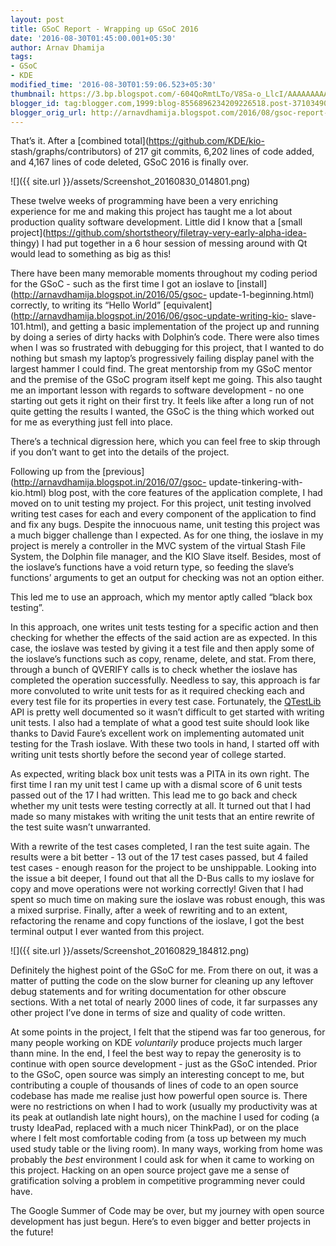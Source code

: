 ```yaml
---
layout: post
title: GSoC Report - Wrapping up GSoC 2016
date: '2016-08-30T01:45:00.001+05:30'
author: Arnav Dhamija
tags:
- GSoC
- KDE
modified_time: '2016-08-30T01:59:06.523+05:30'
thumbnail: https://3.bp.blogspot.com/-604QoRmtLTo/V8Sa-o_LlcI/AAAAAAAAApQ/iYr-6QtMMvs5RR7C5akBnNVJh2eJRW1zgCLcB/s72-c/Screenshot_20160830_014801.png
blogger_id: tag:blogger.com,1999:blog-8556896234209226518.post-3710349075858919433
blogger_orig_url: http://arnavdhamija.blogspot.com/2016/08/gsoc-report-wrapping-up-gsoc-2016.html
---
```


That’s it. After a [combined total](https://github.com/KDE/kio-
stash/graphs/contributors) of 217 git commits, 6,202 lines of code added, and
4,167 lines of code deleted, GSoC 2016 is finally over.  


![]({{ site.url }}/assets/Screenshot_20160830_014801.png)

These twelve weeks of programming have been a very enriching experience for me
and making this project has taught me a lot about production quality software
development. Little did I know that a [small
project](https://github.com/shortstheory/filetray-very-early-alpha-idea-
thingy) I had put together in a 6 hour session of messing around with Qt would
lead to something as big as this!  

There have been many memorable moments throughout my coding period for the
GSoC - such as the first time I got an ioslave to
[install](http://arnavdhamija.blogspot.in/2016/05/gsoc-
update-1-beginning.html) correctly, to writing its “Hello World”
[equivalent](http://arnavdhamija.blogspot.in/2016/06/gsoc-update-writing-kio-
slave-101.html), and getting a basic implementation of the project up and
running by doing a series of dirty hacks with Dolphin’s code. There were also
times when I was so frustrated with debugging for this project, that I wanted
to do nothing but smash my laptop’s progressively failing display panel with
the largest hammer I could find. The great mentorship from my GSoC mentor and
the premise of the GSoC program itself kept me going. This also taught me an
important lesson with regards to software development - no one starting out
gets it right on their first try. It feels like after a long run of not quite
getting the results I wanted, the GSoC is the thing which worked out for me as
everything just fell into place.  

There’s a technical digression here, which you can feel free to skip through
if you don’t want to get into the details of the project.  

Following up from the [previous](http://arnavdhamija.blogspot.in/2016/07/gsoc-
update-tinkering-with-kio.html) blog post, with the core features of the
application complete, I had moved on to unit testing my project. For this
project, unit testing involved writing test cases for each and every component
of the application to find and fix any bugs. Despite the innocuous name, unit
testing this project was a much bigger challenge than I expected. As for one
thing, the ioslave in my project is merely a controller in the MVC system of
the virtual Stash File System, the Dolphin file manager, and the KIO Slave
itself. Besides, most of the ioslave’s functions have a void return type, so
feeding the slave’s functions’ arguments to get an output for checking was not
an option either.  

This led me to use an approach, which my mentor aptly called “black box
testing”.  

In this approach, one writes unit tests testing for a specific action and then
checking for whether the effects of the said action are as expected. In this
case, the ioslave was tested by giving it a test file and then apply some of
the ioslave’s functions such as copy, rename, delete, and stat. From there,
through a bunch of QVERIFY calls is to check whether the ioslave has completed
the operation successfully. Needless to say, this approach is far more
convoluted to write unit tests for as it required checking each and every test
file for its properties in every test case. Fortunately, the
[QTestLib](http://doc.qt.io/qt-4.8/qtestlib-manual.html#qtestlib) API is
pretty well documented so it wasn’t difficult to get started with writing unit
tests. I also had a template of what a good test suite should look like thanks
to David Faure’s excellent work on implementing automated unit testing for the
Trash ioslave. With these two tools in hand, I started off with writing unit
tests shortly before the second year of college started.  

As expected, writing black box unit tests was a PITA in its own right. The
first time I ran my unit test I came up with a dismal score of 6 unit tests
passed out of the 17 I had written. This lead me to go back and check whether
my unit tests were testing correctly at all. It turned out that I had made so
many mistakes with writing the unit tests that an entire rewrite of the test
suite wasn’t unwarranted.  

With a rewrite of the test cases completed, I ran the test suite again. The
results were a bit better - 13 out of the 17 test cases passed, but 4 failed
test cases - enough reason for the project to be unshippable. Looking into the
issue a bit deeper, I found out that all the D-Bus calls to my ioslave for
copy and move operations were not working correctly! Given that I had spent so
much time on making sure the ioslave was robust enough, this was a mixed
surprise. Finally, after a week of rewriting and to an extent, refactoring the
rename and copy functions of the ioslave, I got the best terminal output I
ever wanted from this project.  


![]({{ site.url }}/assets/Screenshot_20160829_184812.png)


Definitely the highest point of the GSoC for me. From there on out, it was a
matter of putting the code on the slow burner for cleaning up any leftover
debug statements and for writing documentation for other obscure sections.
With a net total of nearly 2000 lines of code, it far surpasses any other
project I’ve done in terms of size and quality of code written.  

At some points in the project, I felt that the stipend was far too generous,
for many people working on KDE _voluntarily_ produce projects much larger
thann mine. In the end, I feel the best way to repay the generosity is to
continue with open source development - just as the GSoC intended. Prior to
the GSoC, open source was simply an interesting concept to me, but
contributing a couple of thousands of lines of code to an open source codebase
has made me realise just how powerful open source is. There were no
restrictions on when I had to work (usually my productivity was at its peak at
outlandish late night hours), on the machine I used for coding (a trusty
IdeaPad, replaced with a much nicer ThinkPad), or on the place where I felt
most comfortable coding from (a toss up between my much used study table or
the living room). In many ways, working from home was probably the _best_
environment I could ask for when it came to working on this project. Hacking
on an open source project gave me a sense of gratification solving a problem
in competitive programming never could have.  

The Google Summer of Code may be over, but my journey with open source
development has just begun. Here’s to even bigger and better projects in the
future!
